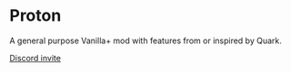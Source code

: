 # Proton
A general purpose Vanilla+ mod with features from or inspired by Quark.

[Discord invite](https://discord.gg/qzGj4En)
